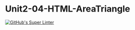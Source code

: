 # Unit2-04-HTML-AreaTriangle
[![GitHub's Super Linter](https://github.com/ICS20-Programming-ShylaO/Unit2-04-HTML-AreaTriangle/workflows/GitHub's%20Super%20Linter/badge.svg)](https://github.com/ICS20-Programming-ShylaO/Unit2-04-HTML-AreaTriangle/actions)